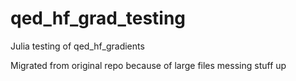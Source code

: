 # qed_hf_grad_testing
Julia testing of qed_hf_gradients

Migrated from original repo because of large files messing stuff up
